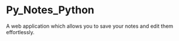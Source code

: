 # Py_Notes_Python
A web application which allows you to save your notes and edit them effortlessly.
